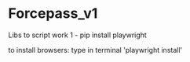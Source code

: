 # Forcepass_v1

Libs to script work 
  1 - pip install playwright

  to install browsers: 
   type in terminal  'playwright install'
